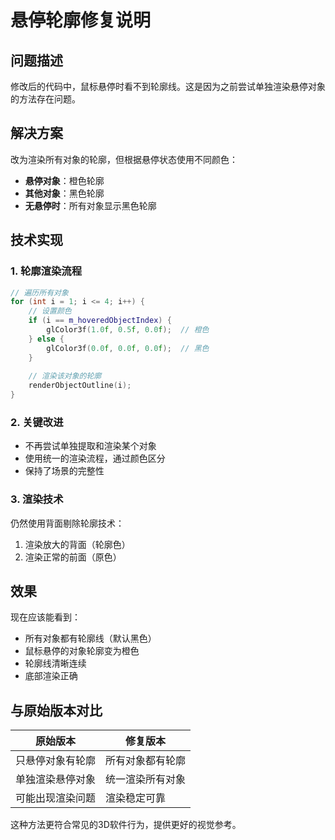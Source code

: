 # 悬停轮廓修复说明

## 问题描述
修改后的代码中，鼠标悬停时看不到轮廓线。这是因为之前尝试单独渲染悬停对象的方法存在问题。

## 解决方案
改为渲染所有对象的轮廓，但根据悬停状态使用不同颜色：
- **悬停对象**：橙色轮廓
- **其他对象**：黑色轮廓
- **无悬停时**：所有对象显示黑色轮廓

## 技术实现

### 1. 轮廓渲染流程
```cpp
// 遍历所有对象
for (int i = 1; i <= 4; i++) {
    // 设置颜色
    if (i == m_hoveredObjectIndex) {
        glColor3f(1.0f, 0.5f, 0.0f);  // 橙色
    } else {
        glColor3f(0.0f, 0.0f, 0.0f);  // 黑色
    }
    
    // 渲染该对象的轮廓
    renderObjectOutline(i);
}
```

### 2. 关键改进
- 不再尝试单独提取和渲染某个对象
- 使用统一的渲染流程，通过颜色区分
- 保持了场景的完整性

### 3. 渲染技术
仍然使用背面剔除轮廓技术：
1. 渲染放大的背面（轮廓色）
2. 渲染正常的前面（原色）

## 效果

现在应该能看到：
- 所有对象都有轮廓线（默认黑色）
- 鼠标悬停的对象轮廓变为橙色
- 轮廓线清晰连续
- 底部渲染正确

## 与原始版本对比

| 原始版本 | 修复版本 |
|---------|---------|
| 只悬停对象有轮廓 | 所有对象都有轮廓 |
| 单独渲染悬停对象 | 统一渲染所有对象 |
| 可能出现渲染问题 | 渲染稳定可靠 |

这种方法更符合常见的3D软件行为，提供更好的视觉参考。